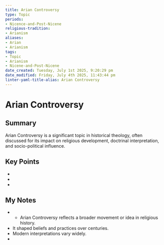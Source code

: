 ```yaml
---
title: Arian Controversy
type: Topic
periods:
- Nicence-and-Post-Nicene
religious-tradition:
- Arianism
aliases:
- Arian
- Arianism
tags:
- Topic
- Arianism
- Nicene-and-Post-Nicene
date_created: Tuesday, July 1st 2025, 9:20:29 pm
date_modified: Friday, July 4th 2025, 11:43:44 pm
linter-yaml-title-alias: Arian Controversy
---
```


# Arian Controversy

## Summary
Arian Controversy is a significant topic in historical theology, often discussed for its impact on religious development, doctrinal interpretation, and socio-political influence.

## Key Points
- 
- 
- 

## My Notes
- - Arian Controversy reflects a broader movement or idea in religious history.
- It shaped beliefs and practices over centuries.
- Modern interpretations vary widely.
- 